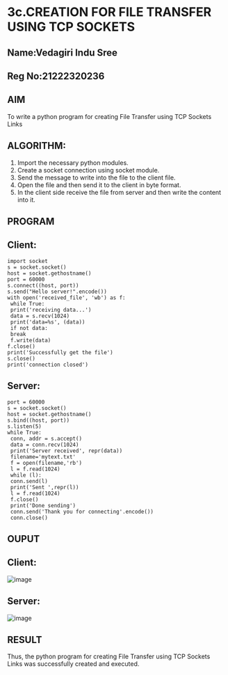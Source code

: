 # 3c.CREATION FOR FILE TRANSFER USING TCP SOCKETS
## Name:Vedagiri Indu Sree
## Reg No:21222320236
## AIM
To write a python program for creating File Transfer using TCP Sockets Links
## ALGORITHM:
1. Import the necessary python modules.
2. Create a socket connection using socket module.
3. Send the message to write into the file to the client file.
4. Open the file and then send it to the client in byte format.
5. In the client side receive the file from server and then write the content into it.
## PROGRAM
## Client:
```
import socket
s = socket.socket()
host = socket.gethostname()
port = 60000
s.connect((host, port))
s.send("Hello server!".encode())
with open('received_file', 'wb') as f:
 while True:
 print('receiving data...')
 data = s.recv(1024)
 print('data=%s', (data))
 if not data:
 break
 f.write(data)
f.close()
print('Successfully get the file')
s.close()
print('connection closed')
```
## Server:
```
port = 60000
s = socket.socket()
host = socket.gethostname()
s.bind((host, port)) 
s.listen(5)
while True:
 conn, addr = s.accept()
 data = conn.recv(1024)
 print('Server received', repr(data))
 filename='mytext.txt'
 f = open(filename,'rb')
 l = f.read(1024)
 while (l):
 conn.send(l)
 print('Sent ',repr(l))
 l = f.read(1024)
 f.close()
 print('Done sending')
 conn.send('Thank you for connecting'.encode())
 conn.close()
```
## OUPUT
## Client:
![image](https://github.com/vedagiriindusree/3c.FILE_TRANSFER_USING_TCP_SOCKETS/assets/149366776/e538c6da-d3ed-4c72-a8d2-0ed9a6b4af8b)
## Server:
![image](https://github.com/vedagiriindusree/3c.FILE_TRANSFER_USING_TCP_SOCKETS/assets/149366776/d393b9bf-6981-4b3f-a566-5b88450e502a)
## RESULT
Thus, the python program for creating File Transfer using TCP Sockets Links was 
successfully created and executed.
